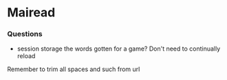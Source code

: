 # Mairead

### Questions
- session storage the words gotten for a game? Don't need to continually reload

Remember to trim all spaces and such from url
